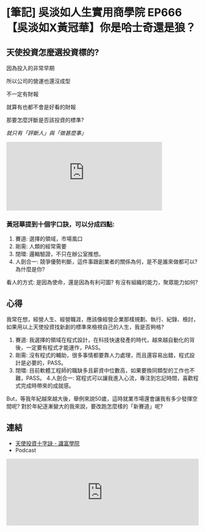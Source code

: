 # [筆記] 吳淡如人生實用商學院 EP666【吳淡如X黃冠華】你是哈士奇還是狼？





## 天使投資怎麼選投資標的?
因為投入的非常早期

所以公司的營運也還沒成型

不一定有財報

就算有也都不會是好看的財報

那要怎麼評斷是否該投資的標準?

*就只有「評斷人」與「做甚麼事」*
<!--more-->
<iframe src="https://open.firstory.me/embed/story/cl55i2eh80dtw01t9518wep28" height="180" width="81%" frameborder="0" scrolling="no"></iframe>

### 黃冠華提到十個字口訣，可以分成四點:
1. 賽道: 選擇的領域，市場風口
2. 剛需: 人類的經常需要
3. 閉環: 邏輯驗證，不只在辦公室推想。
4. 人劍合一: 競爭優勢判斷，這件事跟創業者的關係為何，是不是誰來做都可以?為什麼是你?


看人的方式:
是因為使命，還是因為有利可圖?
有沒有組織的能力，聚眾能力如何?

## 心得
 我常在想，經營人生、經營職涯，應該像經營企業那樣規劃、執行、紀錄、檢討，如果用以上天使投資找新創的標準來檢視自己的人生，我是否夠格?
1. 賽道: 我選擇的領域在程式設計，在科技快速發產的時代，越來越自動化的背後，一定要有程式才能運作，PASS。
2. 剛需: 沒有程式的輔助，很多事情都要靠人力處理，而且還容易出錯，程式設計是必要的，PASS。
3. 閉環: 目前軟體工程師的職缺多且薪資中位數高，如果要換同類型的工作也不難，PASS。
4.人劍合一: 寫程式可以讓我進入心流，專注到忘記時間，喜歡程式完成時帶來的成就感。

But，等我年紀越來越大後，舉例來說50歲，這時就業市場還會讓我有多少發揮空間呢? 對於年紀逐漸變大的我來說，要改跑怎麼樣的「新賽道」呢?

## 連結
* [天使投資十字訣 - 識富學院](http://angel-investor.org/tw/academy/)
* Podcast
<iframe allow="autoplay *; encrypted-media *; fullscreen *; clipboard-write" frameborder="0" height="175" style="width:100%;max-width:660px;overflow:hidden;background:transparent;" sandbox="allow-forms allow-popups allow-same-origin allow-scripts allow-storage-access-by-user-activation allow-top-navigation-by-user-activation" src="https://embed.podcasts.apple.com/tw/podcast/ep666-%E5%90%B3%E6%B7%A1%E5%A6%82x%E9%BB%83%E5%86%A0%E8%8F%AF-%E4%BD%A0%E6%98%AF%E5%93%88%E5%A3%AB%E5%A5%87%E9%82%84%E6%98%AF%E7%8B%BC/id1536242998?i=1000568593968"></iframe>
